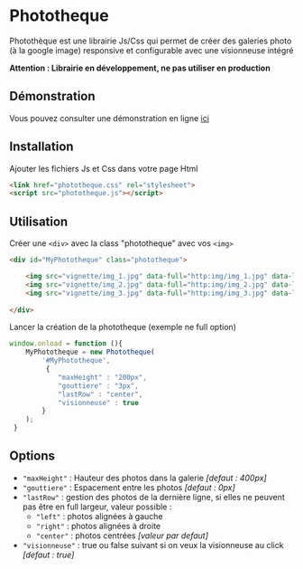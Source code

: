 # Phototheque

Photothèque est une librairie Js/Css qui permet de créer des galeries photo (à la google image) responsive et configurable avec une visionneuse intégré

**Attention : Librairie en développement, ne pas utiliser en production**

## Démonstration

Vous pouvez consulter une démonstration en ligne [ici](http://www.lucien-chastan.fr/phototheque/index.html)

## Installation

Ajouter les fichiers Js et Css dans votre page Html

```html
<link href="phototheque.css" rel="stylesheet">
<script src="phototheque.js"></script>
```

## Utilisation

Créer une `<div>` avec la class "phototheque" avec vos `<img>`

```html
<div id="MyPhototheque" class="phototheque">

	<img src="vignette/img_1.jpg" data-full="http:img/img_1.jpg" data-legende="image 1" alt="">
	<img src="vignette/img_2.jpg" data-full="http:img/img_2.jpg" data-legende="image 2" alt="">
	<img src="vignette/img_3.jpg" data-full="http:img/img_3.jpg" data-legende="image 3" alt="">
	
</div>
```

Lancer la création de la phototheque (exemple ne full option)

```javascript
window.onload = function (){
	MyPhototheque = new Phototheque(
		'#MyPhototheque',
         {
         	"maxHeight" : "200px",
         	"gouttiere" : "3px",
         	"lastRow" : "center",
         	"visionneuse" : true
     	}
 	);
 }
```

## Options

- `"maxHeight"` : Hauteur des photos dans la galerie *[defaut : 400px]*
- `"gouttiere"` : Espacement entre les photos *[defaut : 0px]*
- `"lastRow"` : gestion des photos de la dernière ligne, si elles ne peuvent pas être en full largeur, valeur possible :
	+ `"left"` : photos alignées à gauche
	+ `"right"` : photos alignées à droite
	+ `"center"` : photos centrées *[valeur par defaut]*
- `"visionneuse"` : true ou false suivant si on veux la visionneuse au click *[defaut : true]*